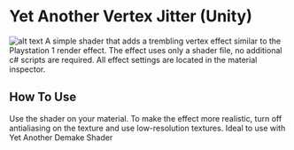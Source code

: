 # Yet Another Vertex Jitter (Unity)
![alt text](https://rikovmike.ru/wp-content/uploads/2023/07/vertex_jitter_1.gif)
A simple shader that adds a trembling vertex effect similar to the Playstation 1 render effect. The effect uses only a shader file, no additional c# scripts are required. All effect settings are located in the material inspector.

## How To Use

Use the shader on your material. To make the effect more realistic, turn off antialiasing on the texture and use low-resolution textures.
Ideal to use with Yet Another Demake Shader
